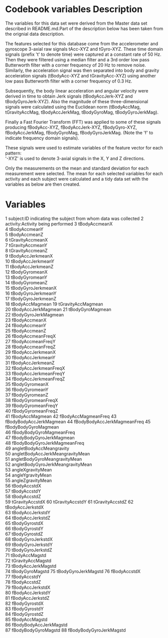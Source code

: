 Codebook variables Description
==============================

The variables for this data set were derived from the Master data set described in
README.md.Part of the description below has been taken from the orignial data description.

The features selected for this database come from the accelerometer and gyroscope 3-axial raw signals tAcc-XYZ and tGyro-XYZ. 
These time domain signals (prefix 't' to denote time) were captured at a constant rate of 50 Hz. 
Then they were filtered using a median filter and a 3rd order low pass Butterworth filter with a corner frequency of 20 Hz to remove noise. 
Similarly, the acceleration signal was then separated into body and gravity acceleration signals (tBodyAcc-XYZ and tGravityAcc-XYZ) using another 
low pass Butterworth filter with a corner frequency of 0.3 Hz. 

Subsequently, the body linear acceleration and angular velocity were derived in time to obtain Jerk signals (tBodyAccJerk-XYZ and tBodyGyroJerk-XYZ). 
Also the magnitude of these three-dimensional signals were calculated using the Euclidean norm (tBodyAccMag, tGravityAccMag, tBodyAccJerkMag, tBodyGyroMag, 
tBodyGyroJerkMag). 

Finally a Fast Fourier Transform (FFT) was applied to some of these signals producing fBodyAcc-XYZ, fBodyAccJerk-XYZ, fBodyGyro-XYZ, fBodyAccJerkMag, 
fBodyGyroMag, fBodyGyroJerkMag. (Note the 'f' to indicate frequency domain signals). 

These signals were used to estimate variables of the feature vector for each pattern:  
'-XYZ' is used to denote 3-axial signals in the X, Y and Z directions.

Only the measurements on the mean and standard deviation for each measurement were selected.
The mean for each selected variables for each activity and each subject were calculated and a tidy data set 
with the variables as below are then created.


Variables
=========

1	subject:ID indicating the subject from whom data was collected
2	activity:Activity being performed
3	tBodyAccmeanX	
4	tBodyAccmeanY	
5	tBodyAccmeanZ	
6	tGravityAccmeanX	
7	tGravityAccmeanY	
8	tGravityAccmeanZ	
9	tBodyAccJerkmeanX	
10	tBodyAccJerkmeanY	
11	tBodyAccJerkmeanZ	
12	tBodyGyromeanX	
13	tBodyGyromeanY	
14	tBodyGyromeanZ	
15	tBodyGyroJerkmeanX	
16	tBodyGyroJerkmeanY	
17	tBodyGyroJerkmeanZ	
18	tBodyAccMagmean	
19	tGravityAccMagmean	
20	tBodyAccJerkMagmean	
21	tBodyGyroMagmean	
22	tBodyGyroJerkMagmean	
23	fBodyAccmeanX	
24	fBodyAccmeanY	
25	fBodyAccmeanZ	
26	fBodyAccmeanFreqX	
27	fBodyAccmeanFreqY	
28	fBodyAccmeanFreqZ	
29	fBodyAccJerkmeanX	
30	fBodyAccJerkmeanY	
31	fBodyAccJerkmeanZ	
32	fBodyAccJerkmeanFreqX	
33	fBodyAccJerkmeanFreqY	
34	fBodyAccJerkmeanFreqZ	
35	fBodyGyromeanX	
36	fBodyGyromeanY	
37	fBodyGyromeanZ	
38	fBodyGyromeanFreqX	
39	fBodyGyromeanFreqY	
40	fBodyGyromeanFreqZ	
41	fBodyAccMagmean	
42	fBodyAccMagmeanFreq	
43	fBodyBodyAccJerkMagmean	
44	fBodyBodyAccJerkMagmeanFreq	
45	fBodyBodyGyroMagmean	
46	fBodyBodyGyroMagmeanFreq	
47	fBodyBodyGyroJerkMagmean	
48	fBodyBodyGyroJerkMagmeanFreq	
49	angletBodyAccMeangravity	
50	angletBodyAccJerkMeangravityMean	
51	angletBodyGyroMeangravityMean	
52	angletBodyGyroJerkMeangravityMean	
53	angleXgravityMean	
54	angleYgravityMean	
55	angleZgravityMean	
56	tBodyAccstdX	
57	tBodyAccstdY	
58	tBodyAccstdZ	
59	tGravityAccstdX	
60	tGravityAccstdY	
61	tGravityAccstdZ	
62	tBodyAccJerkstdX	
63	tBodyAccJerkstdY	
64	tBodyAccJerkstdZ	
65	tBodyGyrostdX	
66	tBodyGyrostdY	
67	tBodyGyrostdZ	
68	tBodyGyroJerkstdX	
69	tBodyGyroJerkstdY	
70	tBodyGyroJerkstdZ	
71	tBodyAccMagstd	
72	tGravityAccMagstd	
73	tBodyAccJerkMagstd	
74	tBodyGyroMagstd	
75	tBodyGyroJerkMagstd	
76	fBodyAccstdX	
77	fBodyAccstdY	
78	fBodyAccstdZ	
79	fBodyAccJerkstdX	
80	fBodyAccJerkstdY	
81	fBodyAccJerkstdZ	
82	fBodyGyrostdX	
83	fBodyGyrostdY	
84	fBodyGyrostdZ	
85	fBodyAccMagstd	
86	fBodyBodyAccJerkMagstd	
87	fBodyBodyGyroMagstd	
88	fBodyBodyGyroJerkMagstd	



